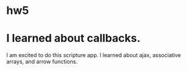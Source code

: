 # hw5
# I learned about callbacks.
I am excited to do this scripture app.
I learned about ajax, associative arrays, and arrow functions.

